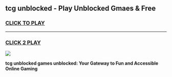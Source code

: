 
## tcg unblocked - Play Unblocked Gmaes & Free
<h3>
<a href="https://news.freeplayer.one?title=tcg_unblocked&ref=23F">CLICK TO PLAY</a></h3>
<hr>

<h3>
<a href="https://news.freeplayer.one?title=tcg_unblocked&ref=23F">CLICK 2 PLAY</a>
  
</h3>

<a href="https://news.freeplayer.one?title=tcg_unblocked&ref=23F/"><img src="https://clearcache.store/games.png"></a>


**tcg unblocked games unblocked: Your Gateway to Fun and Accessible Online Gaming**
